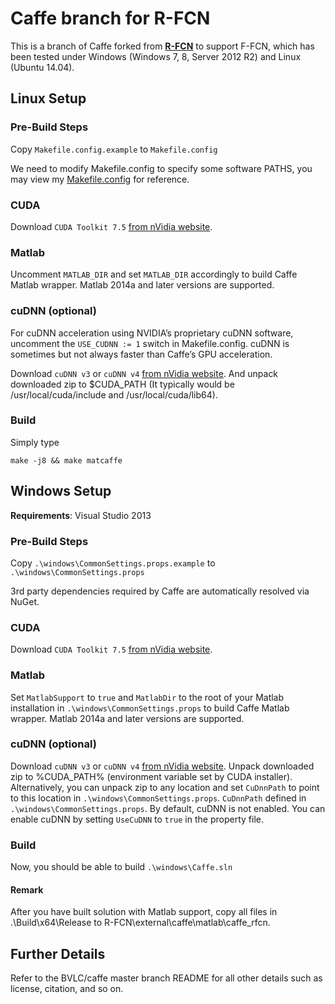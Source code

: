 # Caffe branch for R-FCN

This is a branch of Caffe forked from [**R-FCN**](https://github.com/daijifeng001/R-FCN) to support F-FCN, which has been tested under Windows (Windows 7, 8, Server 2012 R2) and Linux (Ubuntu 14.04).

## Linux Setup

### Pre-Build Steps

Copy `Makefile.config.example` to `Makefile.config`

We need to modify Makefile.config to specify some software PATHS, you may view my [Makefile.config](https://1drv.ms/u/s!Am-5JzdW2XHzhc43M2A9CwV-4O6c8w) for reference.

### CUDA
Download `CUDA Toolkit 7.5` [from nVidia website](https://developer.nvidia.com/cuda-toolkit).

### Matlab
Uncomment ```MATLAB_DIR``` and set ```MATLAB_DIR``` accordingly to build Caffe Matlab wrapper. Matlab 2014a and later versions are supported.

### cuDNN (optional)
For cuDNN acceleration using NVIDIA’s proprietary cuDNN software, uncomment the ```USE_CUDNN := 1``` switch in Makefile.config. cuDNN is sometimes but not always faster than Caffe’s GPU acceleration.

Download `cuDNN v3` or `cuDNN v4` [from nVidia website](https://developer.nvidia.com/cudnn). And unpack downloaded zip to $CUDA_PATH (It typically would be /usr/local/cuda/include and /usr/local/cuda/lib64).

### Build

Simply type
```
make -j8 && make matcaffe
```

## Windows Setup
**Requirements**: Visual Studio 2013

### Pre-Build Steps
Copy `.\windows\CommonSettings.props.example` to `.\windows\CommonSettings.props`

3rd party dependencies required by Caffe are automatically resolved via NuGet.

### CUDA
Download `CUDA Toolkit 7.5` [from nVidia website](https://developer.nvidia.com/cuda-toolkit).

### Matlab
Set `MatlabSupport` to `true` and `MatlabDir` to the root of your Matlab installation in `.\windows\CommonSettings.props` to build Caffe Matlab wrapper. Matlab 2014a and later versions are supported.

### cuDNN (optional)
Download `cuDNN v3` or `cuDNN v4` [from nVidia website](https://developer.nvidia.com/cudnn).
Unpack downloaded zip to %CUDA_PATH% (environment variable set by CUDA installer).
Alternatively, you can unpack zip to any location and set `CuDnnPath` to point to this location in `.\windows\CommonSettings.props`.
`CuDnnPath` defined in `.\windows\CommonSettings.props`.
By default, cuDNN is not enabled. You can enable cuDNN by setting `UseCuDNN` to `true` in the property file.

### Build
Now, you should be able to build `.\windows\Caffe.sln`

#### Remark
After you have built solution with Matlab support, copy all files in .\Build\x64\Release to R-FCN\external\caffe\matlab\caffe_rfcn.

## Further Details

Refer to the BVLC/caffe master branch README for all other details such as license, citation, and so on.

